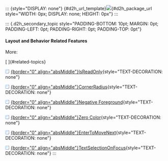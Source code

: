 ::: {style="DISPLAY: none"}
[](ms-xhelp:///?Id=d2h_url_template){#d2h_url_template}![](!package_url!){#d2h_package_url style="WIDTH: 0px; DISPLAY: none; HEIGHT: 0px"}
:::

::: {.d2h_secondary_topic style="PADDING-BOTTOM: 10pt; MARGIN: 0pt; PADDING-LEFT: 0pt; PADDING-RIGHT: 0pt; PADDING-TOP: 0pt"}
#### Layout and Behavior Related Features

More:

[ ]{#related-topics}

[![](../button.gif){border="0" align="absMiddle"}IsReadOnly](ms-xhelp:///?Id=6594d177-38e2-4b18-aa68-828820dce962){style="TEXT-DECORATION: none"}

[![](../button.gif){border="0" align="absMiddle"}CornerRadius](ms-xhelp:///?Id=ee9462e3-3bdc-4775-b558-91985c083e5a){style="TEXT-DECORATION: none"}

[![](../button.gif){border="0" align="absMiddle"}Negative Foreground](ms-xhelp:///?Id=f8aba915-d07a-45fc-b024-e56f4861183d){style="TEXT-DECORATION: none"}

[![](../button.gif){border="0" align="absMiddle"}Zero Color](ms-xhelp:///?Id=be72c8a4-63bb-4044-8078-8e3791a3f568){style="TEXT-DECORATION: none"}

[![](../button.gif){border="0" align="absMiddle"}EnterToMoveNext](ms-xhelp:///?Id=86b039b6-cfdc-47a5-a319-4f0d5b726fcc){style="TEXT-DECORATION: none"}

[![](../button.gif){border="0" align="absMiddle"}TextSelectionOnFocus](ms-xhelp:///?Id=6a06496a-05a7-4ef2-80b7-ef00c6dbbbdc){style="TEXT-DECORATION: none"}
:::
